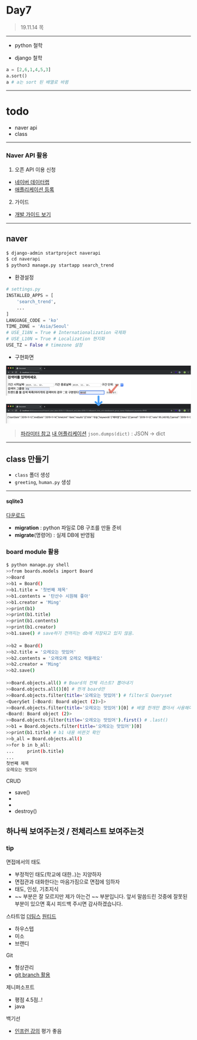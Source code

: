 # Day7
> 19.11.14 목
---
- python 철학

- django 철학

~~~ python
a = [2,6,1,4,5,3]
a.sort()
a # a는 sort 된 배열로 바뀜
~~~
---
# todo
- naver api
- class
---
### Naver API 활용
1. 오픈 API 이용 신청
- [네이버 데이터랩](https://developers.naver.com/products/datalab/)
- [애플리케이션 등록](https://developers.naver.com/apps/#/register?defaultScope=datalab)
2. 가이드 
- [개발 가이드 보기](https://developers.naver.com/docs/datalab/search/)
---
## naver
~~~ bash
$ django-admin startproject naverapi
$ cd naverapi
$ python3 manage.py startapp search_trend
~~~
- 환경설정
~~~ python
# settings.py
INSTALLED_APPS = [
    'search_trend',
    ...
]
LANGUAGE_CODE = 'ko'
TIME_ZONE = 'Asia/Seoul'
# USE_I18N = True # Internationalization 국제화
# USE_L10N = True # Localization 현지화
USE_TZ = False # timezone 설정
~~~


- 구현화면
<img src="../../img/django_day7_01.PNG">

> [파라미터 참고](https://developers.naver.com/docs/datalab/search/#%ED%8C%8C%EB%9D%BC%EB%AF%B8%ED%84%B0)
> [내 어플리케이션](https://developers.naver.com/apps/#/list)
> `json.dumps(dict)` : JSON -> dict
---
## class 만들기
- `class` 폴더 생성
- `greeting`, `human.py` 생성

---


#### sqlite3
[다운로드](https://sqlitebrowser.org/dl/)
- **migration** : python 파일로 DB 구조를 만들 준비
- **migrate**(명령어) : 실제 DB에 반영됨 

### board module 활용
~~~ bash 
$ python manage.py shell
>>from boards.models import Board
>>Board
>>b1 = Board()
>>b1.title = '첫번째 제목'
>>b1.contents = '탄산수 시원해 좋아'
>>b1.creator = 'Ming'
>>print(b1)
>>print(b1.title)
>>print(b1.contents)
>>print(b1.creator)
>>b1.save() # save하기 전까지는 db에 저장되고 있지 않음.

>>b2 = Board()
>>b2.title = '오레오는 맛있어'
>>b2.contents = '오래오래 오레오 먹을래오'
>>b2.creator = 'Ming'
>>b2.save()

>>Board.objects.all() # Board의 전체 리스트? 뽑아내기
>>Board.objects.all()[0] # 한개 board만
>>Board.objects.filter(title='오레오는 맛있어') # filter도 Queryset
<QuerySet [<Board: Board object (2)>]>
>>Board.objects.filter(title='오레오는 맛있어')[0] # 배열 한개만 뽑아서 사용해야함
<Board: Board object (2)>
>>Board.objects.filter(title='오레오는 맛있어').first() # .last()
>>b1 = Board.objects.filter(title='오레오는 맛있어')[0]
>>print(b1.title) # b1 내용 바뀐것 확인
>>b_all = Board.objects.all()
>>for b in b_all:
...     print(b.title)
...
첫번째 제목
오레오는 맛있어
~~~

CRUD
- save()
- 
- 
- destroy()

하나씩 보여주는것 / 전체리스트 보여주는것
---
### tip
면접에서의 태도
- 부정적인 태도(학교에 대한..)는 지양하자
- 면접관과 대화한다는 마음가짐으로 면접에 임하자
- 태도, 인성, 기초지식
- ~~ 부분은 잘 모르지만 제가 아는건 ~~ 부분입니다. 앞서 말씀드린 것중에 잘못된 부분이 있으면 혹시 피드백 주시면 감사하겠습니다.


스타트업 [더팀스](https://www.theteams.kr/recruit) [원티드](https://www.wanted.co.kr/newintro)
- 하우스텝
- 미소
- 브랜디

Git
- 형상관리
- [git branch 활용](https://backlog.com/git-tutorial/kr/stepup/stepup2_2.html)


제니퍼소프트 
- 평점 4.5점..!
- java

백기선 
- [인프런 강의](https://www.inflearn.com/roadmaps/25) 평가 좋음
